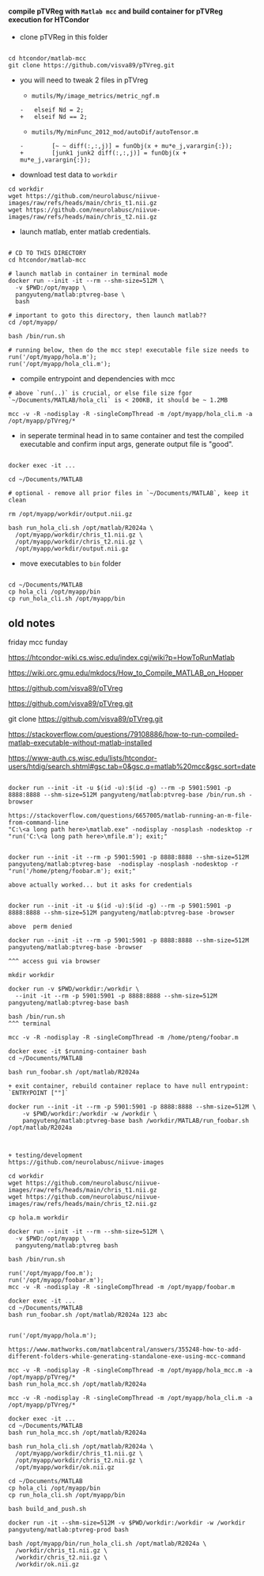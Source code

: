 
#### compile pTVReg with `Matlab mcc` and build container for pTVReg execution for HTCondor

+ clone pTVReg in this folder

```

cd htcondor/matlab-mcc
git clone https://github.com/visva89/pTVreg.git

```

+ you will need to tweak 2 files in pTVreg

  + `mutils/My/image_metrics/metric_ngf.m`

  ```
  -   elseif Nd = 2;
  +   elseif Nd == 2;
  ```

  + `mutils/My/minFunc_2012_mod/autoDif/autoTensor.m`

  ```
  -        [~ ~ diff(:,:,j)] = funObj(x + mu*e_j,varargin{:});
  +        [junk1 junk2 diff(:,:,j)] = funObj(x + mu*e_j,varargin{:});
  ```

+ download test data to `workdir`

```
cd workdir
wget https://github.com/neurolabusc/niivue-images/raw/refs/heads/main/chris_t1.nii.gz
wget https://github.com/neurolabusc/niivue-images/raw/refs/heads/main/chris_t2.nii.gz
```

+ launch matlab, enter matlab credentials.

```

# CD TO THIS DIRECTORY
cd htcondor/matlab-mcc

# launch matlab in container in terminal mode
docker run --init -it --rm --shm-size=512M \
  -v $PWD:/opt/myapp \
  pangyuteng/matlab:ptvreg-base \
  bash

# important to goto this directory, then launch matlab??
cd /opt/myapp/

bash /bin/run.sh

# running below, then do the mcc step! executable file size needs to 
run('/opt/myapp/hola.m');
run('/opt/myapp/hola_cli.m');

```

+ compile entrypoint and dependencies with mcc

```
# above `run(..)` is crucial, or else file size fgor `~/Documents/MATLAB/hola_cli` is < 200KB, it should be ~ 1.2MB

mcc -v -R -nodisplay -R -singleCompThread -m /opt/myapp/hola_cli.m -a /opt/myapp/pTVreg/*

```

+ in seperate terminal head in to same container and test the compiled executable
  and confirm input args, generate output file is "good".

```

docker exec -it ...

cd ~/Documents/MATLAB

# optional - remove all prior files in `~/Documents/MATLAB`, keep it clean

rm /opt/myapp/workdir/output.nii.gz

bash run_hola_cli.sh /opt/matlab/R2024a \
  /opt/myapp/workdir/chris_t1.nii.gz \
  /opt/myapp/workdir/chris_t2.nii.gz \
  /opt/myapp/workdir/output.nii.gz

```

+ move executables to `bin` folder

```

cd ~/Documents/MATLAB
cp hola_cli /opt/myapp/bin
cp run_hola_cli.sh /opt/myapp/bin

```






## old notes

friday mcc funday

https://htcondor-wiki.cs.wisc.edu/index.cgi/wiki?p=HowToRunMatlab

https://wiki.orc.gmu.edu/mkdocs/How_to_Compile_MATLAB_on_Hopper

https://github.com/visva89/pTVreg

https://github.com/visva89/pTVreg.git

git clone https://github.com/visva89/pTVreg.git

https://stackoverflow.com/questions/79108886/how-to-run-compiled-matlab-executable-without-matlab-installed

https://www-auth.cs.wisc.edu/lists/htcondor-users/htdig/search.shtml#gsc.tab=0&gsc.q=matlab%20mcc&gsc.sort=date

```

docker run --init -it -u $(id -u):$(id -g) --rm -p 5901:5901 -p 8888:8888 --shm-size=512M pangyuteng/matlab:ptvreg-base /bin/run.sh -browser

https://stackoverflow.com/questions/6657005/matlab-running-an-m-file-from-command-line
"C:\<a long path here>\matlab.exe" -nodisplay -nosplash -nodesktop -r "run('C:\<a long path here>\mfile.m'); exit;"


docker run --init -it --rm -p 5901:5901 -p 8888:8888 --shm-size=512M pangyuteng/matlab:ptvreg-base  -nodisplay -nosplash -nodesktop -r "run('/home/pteng/foobar.m'); exit;"

above actually worked... but it asks for credentials


docker run --init -it -u $(id -u):$(id -g) --rm -p 5901:5901 -p 8888:8888 --shm-size=512M pangyuteng/matlab:ptvreg-base -browser

above  perm denied

docker run --init -it --rm -p 5901:5901 -p 8888:8888 --shm-size=512M pangyuteng/matlab:ptvreg-base -browser

^^^ access gui via browser

mkdir workdir

docker run -v $PWD/workdir:/workdir \
  --init -it --rm -p 5901:5901 -p 8888:8888 --shm-size=512M pangyuteng/matlab:ptvreg-base bash

bash /bin/run.sh
^^^ terminal

mcc -v -R -nodisplay -R -singleCompThread -m /home/pteng/foobar.m

docker exec -it $running-container bash
cd ~/Documents/MATLAB

bash run_foobar.sh /opt/matlab/R2024a

+ exit container, rebuild container replace to have null entrypoint: `ENTRYPOINT [""]`

docker run --init -it --rm -p 5901:5901 -p 8888:8888 --shm-size=512M \
    -v $PWD/workdir:/workdir -w /workdir \
    pangyuteng/matlab:ptvreg-base bash /workdir/MATLAB/run_foobar.sh /opt/matlab/R2024a



+ testing/development
https://github.com/neurolabusc/niivue-images

cd workdir
wget https://github.com/neurolabusc/niivue-images/raw/refs/heads/main/chris_t1.nii.gz
wget https://github.com/neurolabusc/niivue-images/raw/refs/heads/main/chris_t2.nii.gz

cp hola.m workdir

docker run --init -it --rm --shm-size=512M \
  -v $PWD:/opt/myapp \
  pangyuteng/matlab:ptvreg bash

bash /bin/run.sh

run('/opt/myapp/foo.m');
run('/opt/myapp/foobar.m');
mcc -v -R -nodisplay -R -singleCompThread -m /opt/myapp/foobar.m

docker exec -it ...
cd ~/Documents/MATLAB
bash run_foobar.sh /opt/matlab/R2024a 123 abc


run('/opt/myapp/hola.m');

https://www.mathworks.com/matlabcentral/answers/355248-how-to-add-different-folders-while-generating-standalone-exe-using-mcc-command

mcc -v -R -nodisplay -R -singleCompThread -m /opt/myapp/hola_mcc.m -a /opt/myapp/pTVreg/*
bash run_hola_mcc.sh /opt/matlab/R2024a

mcc -v -R -nodisplay -R -singleCompThread -m /opt/myapp/hola_cli.m -a /opt/myapp/pTVreg/*

docker exec -it ...
cd ~/Documents/MATLAB
bash run_hola_mcc.sh /opt/matlab/R2024a 

bash run_hola_cli.sh /opt/matlab/R2024a \
  /opt/myapp/workdir/chris_t1.nii.gz \
  /opt/myapp/workdir/chris_t2.nii.gz \
  /opt/myapp/workdir/ok.nii.gz

cd ~/Documents/MATLAB
cp hola_cli /opt/myapp/bin
cp run_hola_cli.sh /opt/myapp/bin

bash build_and_push.sh

docker run -it --shm-size=512M -v $PWD/workdir:/workdir -w /workdir pangyuteng/matlab:ptvreg-prod bash

bash /opt/myapp/bin/run_hola_cli.sh /opt/matlab/R2024a \
  /workdir/chris_t1.nii.gz \
  /workdir/chris_t2.nii.gz \
  /workdir/ok.nii.gz


```